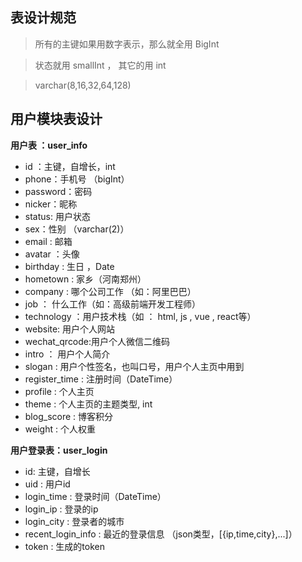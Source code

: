 ## 表设计规范
> 所有的主键如果用数字表示，那么就全用 BigInt

> 状态就用 smallInt  ， 其它的用 int
 
> varchar(8,16,32,64,128)

 


## 用户模块表设计

**用户表 ：user_info**

- id ：主键，自增长，int
- phone：手机号 （bigInt）
- password：密码 
- nicker：昵称
- status: 用户状态
- sex：性别 （varchar(2)）
- email : 邮箱
- avatar ：头像
- birthday : 生日 ，Date
- hometown : 家乡（河南郑州）
- company : 哪个公司工作 （如：阿里巴巴）
- job ： 什么工作（如：高级前端开发工程师）
- technology ：用户技术栈（如 ： html, js , vue , react等）
- website: 用户个人网站
- wechat_qrcode:用户个人微信二维码
- intro ： 用户个人简介
- slogan : 用户个性签名，也叫口号，用户个人主页中用到
- register_time : 注册时间（DateTime）
- profile : 个人主页
- theme : 个人主页的主题类型, int
- blog_score : 博客积分
- weight : 个人权重

**用户登录表：user_login**
- id: 主键，自增长
- uid : 用户id
- login_time : 登录时间（DateTime）
- login_ip : 登录的ip
- login_city : 登录者的城市
- recent_login_info : 最近的登录信息
  （json类型，[{ip,time,city},...]）
- token : 生成的token












